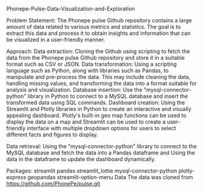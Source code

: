 Phonepe-Pulse-Data-Visualization-and-Exploration

Problem Statement:
The Phonepe pulse Github repository contains a large amount of data related to various metrics and statistics. The goal is to extract this data and process it to obtain insights and information that can be visualized in a user-friendly manner.

Approach:
Data extraction: Cloning the Github using scripting to fetch the data from the Phonepe pulse Github repository and store it in a suitable format such as CSV or JSON.
Data transformation: Using a scripting language such as Python, along with libraries such as Pandas, to manipulate and pre-process the data. This may include cleaning the data, handling missing values, and transforming the data into a format suitable for analysis and visualization.
Database insertion: Use the "mysql-connector-python" library in Python to connect to a MySQL database and insert the transformed data using SQL commands.
Dashboard creation: Using the Streamlit and Plotly libraries in Python to create an interactive and visually appealing dashboard. Plotly's built-in geo map functions can be used to display the data on a map and Streamlit can be used to create a user-friendly interface with multiple dropdown options for users to select different facts and figures to display.

Data retrieval: Using the "mysql-connector-python" library to connect to the MySQL database and fetch the data into a Pandas dataframe and Using the data in the dataframe to update the dashboard dynamically.

Packages:
streamlit
pandas
streamlit_lottie
mysql-connector-python
plotly-express
geopandas
streamlit-option-menu
Data
The data was cloned from https://github.com/PhonePe/pulse.git
